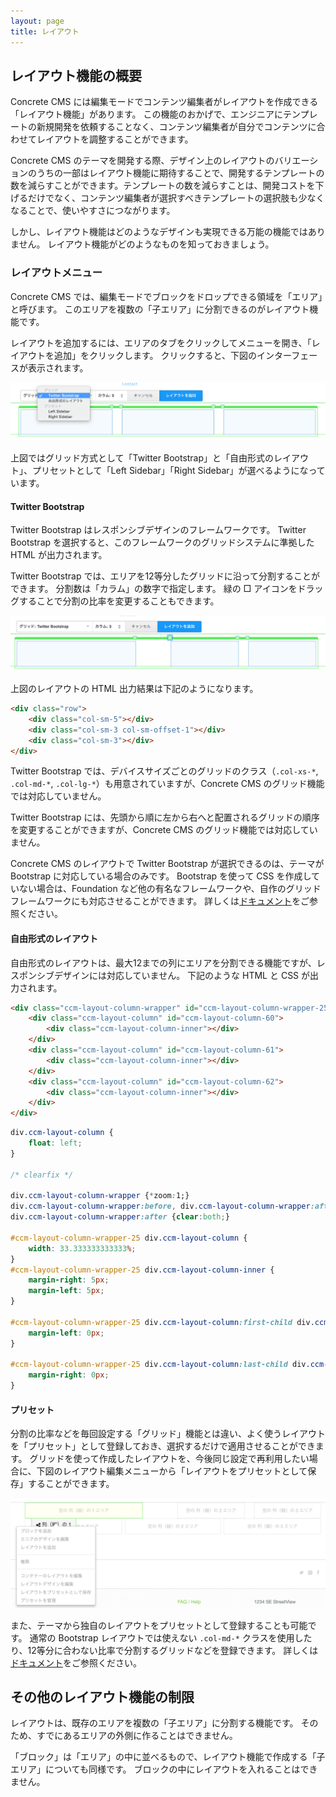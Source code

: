 ```yaml
---
layout: page
title: レイアウト
---
```


## レイアウト機能の概要

Concrete CMS には編集モードでコンテンツ編集者がレイアウトを作成できる「レイアウト機能」があります。
この機能のおかげで、エンジニアにテンプレートの新規開発を依頼することなく、コンテンツ編集者が自分でコンテンツに合わせてレイアウトを調整することができます。

Concrete CMS のテーマを開発する際、デザイン上のレイアウトのバリエーションのうちの一部はレイアウト機能に期待することで、開発するテンプレートの数を減らすことができます。テンプレートの数を減らすことは、開発コストを下げるだけでなく、コンテンツ編集者が選択すべきテンプレートの選択肢も少なくなることで、使いやすさにつながります。

しかし、レイアウト機能はどのようなデザインも実現できる万能の機能ではありません。
レイアウト機能がどのようなものを知っておきましょう。

### レイアウトメニュー

Concrete CMS では、編集モードでブロックをドロップできる領域を「エリア」と呼びます。
このエリアを複数の「子エリア」に分割できるのがレイアウト機能です。

レイアウトを追加するには、エリアのタブをクリックしてメニューを開き、「レイアウトを追加」をクリックします。
クリックすると、下図のインターフェースが表示されます。

![レイアウトを追加](https://raw.githubusercontent.com/MacareuxDigital/concretecms-frontend-dev-best-practices/master/images/layout-menu.png)

上図ではグリッド方式として「Twitter Bootstrap」と「自由形式のレイアウト」、プリセットとして「Left Sidebar」「Right Sidebar」が選べるようになっています。

#### Twitter Bootstrap

Twitter Bootstrap はレスポンシブデザインのフレームワークです。
Twitter Bootstrap を選択すると、このフレームワークのグリッドシステムに準拠した HTML が出力されます。

Twitter Bootstrap では、エリアを12等分したグリッドに沿って分割することができます。
分割数は「カラム」の数字で指定します。
緑の □ アイコンをドラッグすることで分割の比率を変更することもできます。

![レイアウトの比率を変更](https://raw.githubusercontent.com/MacareuxDigital/concretecms-frontend-dev-best-practices/master/images/layout-modified.png)

上図のレイアウトの HTML 出力結果は下記のようになります。

```html
<div class="row">
    <div class="col-sm-5"></div>
    <div class="col-sm-3 col-sm-offset-1"></div>
    <div class="col-sm-3"></div>
</div>
```

Twitter Bootstrap では、デバイスサイズごとのグリッドのクラス（`.col-xs-*`, `.col-md-*`, `.col-lg-*`）も用意されていますが、Concrete CMS のグリッド機能では対応していません。

Twitter Bootstrap には、先頭から順に左から右へと配置されるグリッドの順序を変更することができますが、Concrete CMS のグリッド機能では対応していません。

Concrete CMS のレイアウトで Twitter Bootstrap が選択できるのは、テーマが Bootstrap に対応している場合のみです。
Bootstrap を使って CSS を作成していない場合は、Foundation など他の有名なフレームワークや、自作のグリッドフレームワークにも対応させることができます。
詳しくは[ドキュメント](https://concrete5-japan.org/help/5-7/developer/designing-for-concrete5/adding-grid-support-to-your-theme/)をご参照ください。

#### 自由形式のレイアウト

自由形式のレイアウトは、最大12までの列にエリアを分割できる機能ですが、レスポンシブデザインには対応していません。
下記のような HTML と CSS が出力されます。

```html
<div class="ccm-layout-column-wrapper" id="ccm-layout-column-wrapper-25">
    <div class="ccm-layout-column" id="ccm-layout-column-60">
        <div class="ccm-layout-column-inner"></div>
    </div>
    <div class="ccm-layout-column" id="ccm-layout-column-61">
        <div class="ccm-layout-column-inner"></div>
    </div>
    <div class="ccm-layout-column" id="ccm-layout-column-62">
        <div class="ccm-layout-column-inner"></div>
    </div>
</div>
```

```css
div.ccm-layout-column {
    float: left;
}

/* clearfix */

div.ccm-layout-column-wrapper {*zoom:1;}
div.ccm-layout-column-wrapper:before, div.ccm-layout-column-wrapper:after {display:table;content:"";line-height:0;}
div.ccm-layout-column-wrapper:after {clear:both;}

#ccm-layout-column-wrapper-25 div.ccm-layout-column {
    width: 33.333333333333%;
}
#ccm-layout-column-wrapper-25 div.ccm-layout-column-inner {
    margin-right: 5px;
    margin-left: 5px;
}

#ccm-layout-column-wrapper-25 div.ccm-layout-column:first-child div.ccm-layout-column-inner {
    margin-left: 0px;
}

#ccm-layout-column-wrapper-25 div.ccm-layout-column:last-child div.ccm-layout-column-inner  {
    margin-right: 0px;
}
```

#### プリセット

分割の比率などを毎回設定する「グリッド」機能とは違い、よく使うレイアウトを「プリセット」として登録しておき、選択するだけで適用させることができます。
グリッドを使って作成したレイアウトを、今後同じ設定で再利用したい場合に、下図のレイアウト編集メニューから「レイアウトをプリセットとして保存」することができます。

![レイアウト編集メニュー](https://raw.githubusercontent.com/MacareuxDigital/concretecms-frontend-dev-best-practices/master/images/layout-edit-menu.png)

また、テーマから独自のレイアウトをプリセットとして登録することも可能です。
通常の Bootstrap レイアウトでは使えない `.col-md-*` クラスを使用したり、12等分に合わない比率で分割するグリッドなどを登録できます。
詳しくは[ドキュメント](https://concrete5-japan.org/help/5-7/developer/designing-for-concrete5/adding-complex-custom-layout-presets-in-your-theme/)をご参照ください。

## その他のレイアウト機能の制限

レイアウトは、既存のエリアを複数の「子エリア」に分割する機能です。
そのため、すでにあるエリアの外側に作ることはできません。

「ブロック」は「エリア」の中に並べるもので、レイアウト機能で作成する「子エリア」についても同様です。
ブロックの中にレイアウトを入れることはできません。